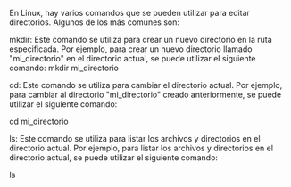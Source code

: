 En Linux, hay varios comandos que se pueden utilizar para editar directorios. 
Algunos de los más comunes son:

mkdir: Este comando se utiliza para crear un nuevo directorio en la ruta especificada. 
Por ejemplo, para crear un nuevo directorio llamado 
"mi_directorio" en el directorio actual, se puede utilizar el siguiente comando:
mkdir mi_directorio

cd: Este comando se utiliza para cambiar el directorio actual. Por ejemplo, 
para cambiar al directorio "mi_directorio" creado anteriormente, se puede 
utilizar el siguiente comando:

cd mi_directorio

ls: Este comando se utiliza para listar los archivos y directorios en el 
directorio actual. Por ejemplo, para listar los archivos y directorios en el 
directorio actual, se puede utilizar el siguiente comando:

ls



